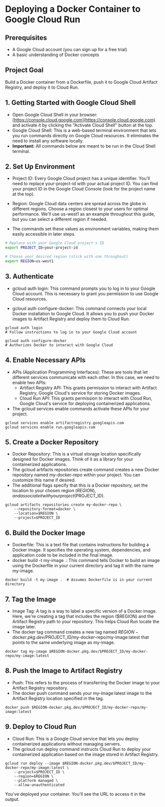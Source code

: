 # Deploying a Docker Container to Google Cloud Run

## Prerequisites

* A Google Cloud account (you can sign up for a free trial)
* A basic understanding of Docker concepts

## Project Goal

Build a Docker container from a Dockerfile, push it to Google Cloud Artifact Registry, and deploy it to Cloud Run.

## 1. Getting Started with Google Cloud Shell

* Open Google Cloud Shell in your browser: [https://console.cloud.google.com](https://console.cloud.google.com) and activate it by clicking the "Activate Cloud Shell" button at the top.
* Google Cloud Shell: This is a web-based terminal environment that lets you run commands directly on Google Cloud resources. It eliminates the need to install any software locally.
* **Important:**  All commands below are meant to be run in the Cloud Shell terminal.

## 2. Set Up Environment

* Project ID: Every Google Cloud project has a unique identifier. You'll need to replace your-project-id with your actual project ID. You can find your project ID in the Google Cloud Console (look for the project name at the top).

* Region: Google Cloud data centers are spread across the globe in different regions. Choose a region closest to your users for optimal performance. We'll use us-west1 as an example throughout this guide, but you can select a different region if needed.

* The commands set these values as environment variables, making them easily accessible in later steps.

```bash
# Replace with your Google Cloud project's ID
export PROJECT_ID=your-project-id

# Choose your desired region (stick with one throughout) 
export REGION=us-west1
```

## 3. Authenticate

* gcloud auth login: This command prompts you to log in to your Google Cloud account. This is necessary to grant you permission to use Google Cloud resources.

* gcloud auth configure-docker: This command connects your local Docker installation to Google Cloud. It allows you to push your Docker images to Artifact Registry and deploy them to Cloud Run.

```
gcloud auth login 
# Follow instructions to log in to your Google Cloud account

gcloud auth configure-docker 
# Authorizes Docker to interact with Google Cloud
```

## 4. Enable Necessary APIs

* APIs (Application Programming Interfaces):  These are tools that let different services communicate with each other. In this case, we need to enable two APIs:
	* Artifact Registry API: This grants permission to interact with Artifact Registry, Google Cloud's service for storing Docker images.
	* Cloud Run API: This grants permission to interact with Cloud Run, Google Cloud's service for deploying containerized applications.
* The gcloud services enable commands activate these APIs for your project.

```
gcloud services enable artifactregistry.googleapis.com 
gcloud services enable run.googleapis.com
```

## 5. Create a Docker Repository

* Docker Repository:  This is a virtual storage location specifically designed for Docker images.  Think of it as a library for your containerized applications.
* The gcloud artifacts repositories create command creates a new Docker repository named my-docker-repo within your project. You can customize this name if desired.
* The additional flags specify that this is a Docker repository, set the location to your chosen region ($REGION), and associate it with your project ($PROJECT_ID).

```
gcloud artifacts repositories create my-docker-repo \
    --repository-format=docker \
    --location=$REGION \ 
    --project=$PROJECT_ID
```

## 6. Build the Docker Image

* Dockerfile: This is a text file that contains instructions for building a Docker image. It specifies the operating system, dependencies, and application code to be included in the final image.
* docker build -t my-image .: This command tells Docker to build an image using the Dockerfile in your current directory and tag it with the name my-image.

```
docker build -t my-image .  # Assumes Dockerfile is in your current directory
```

## 7. Tag the Image

* Image Tag: A tag is a way to label a specific version of a Docker image. Here, we're creating a tag that includes the region ($REGION) and the Artifact Registry path to your repository. This helps Cloud Run locate the image later.
* The docker tag command creates a new tag named $REGION-docker.pkg.dev/$PROJECT_ID/my-docker-repo/my-image:latest that points to the same underlying image as my-image.

```
docker tag my-image $REGION-docker.pkg.dev/$PROJECT_ID/my-docker-repo/my-image:latest
```

## 8. Push the Image to Artifact Registry

* Push: This refers to the process of transferring the Docker image to your Artifact Registry repository.
* The docker push command sends your my-image:latest image to the Artifact Registry location specified in the tag.

```
docker push $REGION-docker.pkg.dev/$PROJECT_ID/my-docker-repo/my-image:latest
```

## 9. Deploy to Cloud Run

* Cloud Run: This is a Google Cloud service that lets you deploy containerized applications without managing servers.
* The gcloud run deploy command instructs Cloud Run to deploy your containerized application based on the image stored in Artifact Registry.

```
gcloud run deploy --image $REGION-docker.pkg.dev/$PROJECT_ID/my-docker-repo/my-image:latest \
    --project=$PROJECT_ID \
    --region=$REGION \
    --platform managed \
    --allow-unauthenticated
```

You've deployed your container. You'll see the URL to access it in the output.